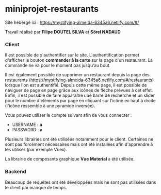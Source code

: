 # miniprojet-restaurants

Site hébergé ici : https://mystifying-almeida-6345a6.netlify.com/#/

Travail réalisé par **Filipe DOUTEL SILVA** et **Sörel NADAUD**



### Client

Il est possible de s'authentifier sur le site. L'authentification permet d'afficher le bouton **commander à la carte** sur la page d'un restaurant. La commande ne va pour le moment pas jusqu'au bout.

Il est également possible de supprimer un restaurant depuis la page des restaurants (https://mystifying-almeida-6345a6.netlify.com/#/restaurants) lorsque l'on est authentifié. Depuis cette même page, il est possible de naviguer de page en page grâce aux icônes de flèche prévues à cet effet. Enfin, il est possible de faire apparaître une barre de recherche et un slider pour le nombre d'éléments par page en cliquant sur l'icône en haut à droite (l'icône ressemble à une pyramide inversée).



Vous pouvez utiliser le compte suivant afin de vous connecter :

- USERNAME : **a**
- PASSWORD : **a**



Plusieurs librairies ont été utilisées notamment pour le client. Certaines ne sont pas forcément nécessaires mais ont été installées afin d'apprendre à les utiliser (par exemple Vuex).



La librairie de composants graphique **Vue Material** a été utilisée.



### Backend

Beaucoup de requêtes ont été développées mais ne sont pas utilisées dans le client par manque de temps.